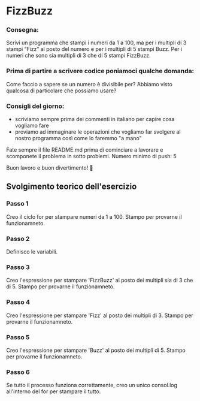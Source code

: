 # FizzBuzz

### Consegna:

Scrivi un programma che stampi i numeri da 1 a 100,
ma per i multipli di 3 stampi “Fizz” al posto del numero e per i multipli di 5 stampi Buzz.
Per i numeri che sono sia multipli di 3 che di 5 stampi FizzBuzz.

### Prima di partire a scrivere codice poniamoci qualche domanda:

Come faccio a sapere se un numero è divisibile per?
Abbiamo visto qualcosa di particolare che possiamo usare?

### Consigli del giorno:

- scriviamo sempre prima dei commenti in italiano per capire cosa vogliamo fare
- proviamo ad immaginare le operazioni che vogliamo far svolgere al nostro programma così come lo faremmo "a mano"

Fate sempre il file README.md prima di cominciare a lavorare e scomponete il problema in sotto problemi.
Numero minimo di push: 5

Buon lavoro e buon divertimento! 🙂

## Svolgimento teorico dell'esercizio

### Passo 1

Creo il ciclo for per stampare numeri da 1 a 100.
Stampo per provarne il funzionamneto.

### Passo 2

Definisco le variabili.

### Passo 3

Creo l'espressione per stampare 'FizzBuzz' al posto dei multipli sia di 3 che di 5.
Stampo per provarne il funzionamneto.

### Passo 4

Creo l'espressione per stampare 'Fizz' al posto dei multipli di 3.
Stampo per provarne il funzionamneto.

### Passo 5

Creo l'espressione per stampare 'Buzz' al posto dei multipli di 5.
Stampo per provarne il funzionamneto.

### Passo 6

Se tutto il processo funziona correttamente, creo un unico consol.log all'interno del for per stampare il tutto.
